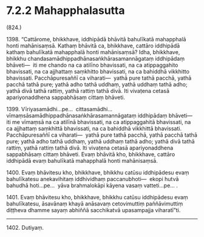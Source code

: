 

# 7.2.2 Mahapphalasutta




(824.)

1398\. “Cattārome, bhikkhave, iddhipādā bhāvitā bahulīkatā mahapphalā honti mahānisaṃsā. Kathaṃ bhāvitā ca, bhikkhave, cattāro iddhipādā kathaṃ bahulīkatā mahapphalā honti mahānisaṃsā? Idha, bhikkhave, bhikkhu chandasamādhippadhānasaṅkhārasamannāgataṃ iddhipādaṃ bhāveti—  iti me chando na ca atilīno bhavissati, na ca atippaggahito bhavissati, na ca ajjhattaṃ saṃkhitto bhavissati, na ca bahiddhā vikkhitto bhavissati. Pacchāpuresaññī ca viharati—  yathā pure tathā pacchā, yathā pacchā tathā pure; yathā adho tathā uddhaṃ, yathā uddhaṃ tathā adho; yathā divā tathā rattiṃ, yathā rattiṃ tathā divā. Iti vivaṭena cetasā apariyonaddhena sappabhāsaṃ cittaṃ bhāveti.

1399\. Vīriyasamādhi…pe…  cittasamādhi…  vīmaṃsāsamādhippadhānasaṅkhārasamannāgataṃ iddhipādaṃ bhāveti—  iti me vīmaṃsā na ca atilīnā bhavissati, na ca atippaggahitā bhavissati, na ca ajjhattaṃ saṃkhittā bhavissati, na ca bahiddhā vikkhittā bhavissati. Pacchāpuresaññī ca viharati—  yathā pure tathā pacchā, yathā pacchā tathā pure; yathā adho tathā uddhaṃ, yathā uddhaṃ tathā adho; yathā divā tathā rattiṃ, yathā rattiṃ tathā divā. Iti vivaṭena cetasā apariyonaddhena sappabhāsaṃ cittaṃ bhāveti. Evaṃ bhāvitā kho, bhikkhave, cattāro iddhipādā evaṃ bahulīkatā mahapphalā honti mahānisaṃsā.

1400\. Evaṃ bhāvitesu kho, bhikkhave, bhikkhu catūsu iddhipādesu evaṃ bahulīkatesu anekavihitaṃ iddhividhaṃ paccanubhoti—  ekopi hutvā bahudhā hoti…pe…  yāva brahmalokāpi kāyena vasaṃ vatteti…pe… .

1401\. Evaṃ bhāvitesu kho, bhikkhave, bhikkhu catūsu iddhipādesu evaṃ bahulīkatesu, āsavānaṃ khayā anāsavaṃ cetovimuttiṃ paññāvimuttiṃ diṭṭheva dhamme sayaṃ abhiññā sacchikatvā upasampajja viharatī”ti.

---

1402\. Dutiyaṃ.





